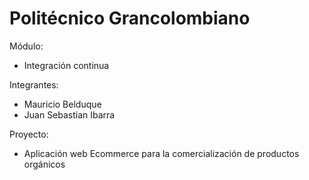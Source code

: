 # Politécnico Grancolombiano

Módulo: 
<ul>
<li>Integración continua</li>
</ul>

Integrantes: 
<ul>
<li>Mauricio Belduque</li>
<li>Juan Sebastian Ibarra</li>
</ul>

Proyecto: 
<ul>
<li>Aplicación web Ecommerce para la comercialización de productos orgánicos</li>
</ul>
